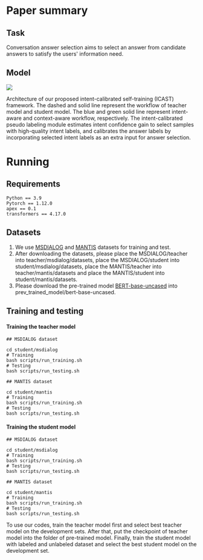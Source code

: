 # Paper summary

## Task

Conversation answer selection aims to select an answer from candidate answers to satisfy the users' information need. 

## Model

![](./img/Method.png)

Architecture of our proposed intent-calibrated self-training (ICAST) framework. The dashed and solid line represent the workflow of teacher model and student model. The blue and green solid line represent intent-aware and context-aware workflow, respectively. The intent-calibrated pseudo labeling module estimates intent confidence gain to select samples with high-quality intent labels, and calibrates the answer labels by incorporating selected intent labels as an extra input for answer selection.

# Running

## Requirements

```
Python == 3.9
Pytorch == 1.12.0
apex == 0.1
transformers == 4.17.0
```



## Datasets

1. We use [MSDIALOG](https://share.weiyun.com/JezuHlHU) and [MANTIS](https://share.weiyun.com/1ezb9Srg) datasets for training and test. 
2. After downloading the datasets, please place the MSDIALOG/teacher into teacher/msdialog/datasets, place the MSDIALOG/student into student/msdialog/datasets, place the MANTIS/teacher into teacher/mantis/datasets and place the MANTIS/student into student/mantis/datasets. 
3. Please download the pre-trained model [BERT-base-uncased](https://huggingface.co/bert-base-uncased) into prev_trained_model/bert-base-uncased. 

## Training and testing

#### Training the teacher model

```
## MSDIALOG dataset

cd student/msdialog
# Training
bash scripts/run_training.sh
# Testing
bash scripts/run_testing.sh
```

```
## MANTIS dataset

cd student/mantis
# Training
bash scripts/run_training.sh
# Testing
bash scripts/run_testing.sh
```



#### Training the student model

```
## MSDIALOG dataset

cd student/msdialog
# Training
bash scripts/run_training.sh
# Testing
bash scripts/run_testing.sh
```

```
## MANTIS dataset

cd student/mantis
# Training
bash scripts/run_training.sh
# Testing
bash scripts/run_testing.sh
```

To use our codes, train the teacher model first and select best teacher model on the development sets. After that,  put the checkpoint of teacher model into the folder of pre-trained model. Finally, train the student model with labeled and unlabeled dataset and select the best student model on the development set. 